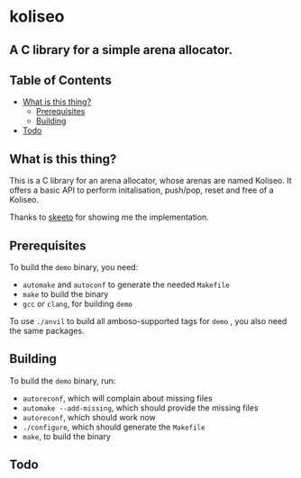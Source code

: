 # koliseo

## A C library for a simple arena allocator.

## Table of Contents

+ [What is this thing?](#witt)
  + [Prerequisites](#prerequisites)
  + [Building](#building)
+ [Todo](#todo)

## What is this thing? <a name = "witt"></a>

  This is a C library for an arena allocator, whose arenas are named Koliseo.
  It offers a basic API to perform initalisation, push/pop, reset and free of a Koliseo.

  Thanks to [skeeto](https://www.reddit.com/user/skeeto/) for showing me the implementation.

## Prerequisites <a name = "prerequisites"></a>

  To build the `demo` binary, you need:
  * `automake` and `autoconf` to generate the needed `Makefile`
  * `make` to build the binary
  * `gcc` or `clang`, for building `demo`

  To use `./anvil` to build all amboso-supported tags for `demo` , you also need the same packages.

## Building <a name = "building"></a>

  To build the `demo` binary, run:
  * `autoreconf`, which will complain about missing files
  * `automake --add-missing`, which should provide the missing files
  * `autoreconf`, which should work now
  * `./configure`, which should generate the `Makefile`
  * `make`, to build the binary

## Todo <a name = "todo"></a>

